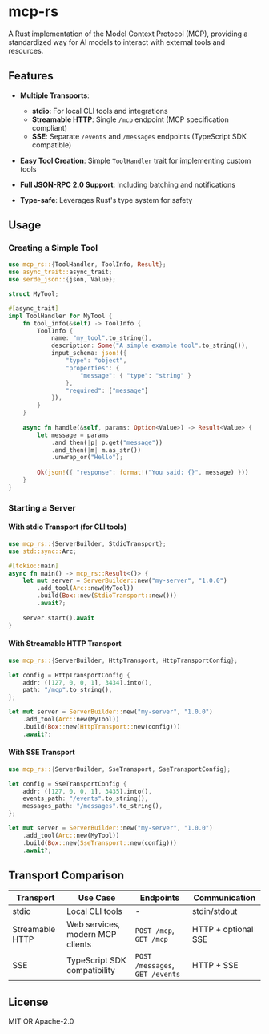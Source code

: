 # mcp-rs

A Rust implementation of the Model Context Protocol (MCP), providing a standardized way for AI models to interact with external tools and resources.

## Features

- **Multiple Transports**:
  - **stdio**: For local CLI tools and integrations
  - **Streamable HTTP**: Single `/mcp` endpoint (MCP specification compliant)
  - **SSE**: Separate `/events` and `/messages` endpoints (TypeScript SDK compatible)
  
- **Easy Tool Creation**: Simple `ToolHandler` trait for implementing custom tools
- **Full JSON-RPC 2.0 Support**: Including batching and notifications
- **Type-safe**: Leverages Rust's type system for safety

## Usage

### Creating a Simple Tool

```rust
use mcp_rs::{ToolHandler, ToolInfo, Result};
use async_trait::async_trait;
use serde_json::{json, Value};

struct MyTool;

#[async_trait]
impl ToolHandler for MyTool {
    fn tool_info(&self) -> ToolInfo {
        ToolInfo {
            name: "my_tool".to_string(),
            description: Some("A simple example tool".to_string()),
            input_schema: json!({
                "type": "object",
                "properties": {
                    "message": { "type": "string" }
                },
                "required": ["message"]
            }),
        }
    }
    
    async fn handle(&self, params: Option<Value>) -> Result<Value> {
        let message = params
            .and_then(|p| p.get("message"))
            .and_then(|m| m.as_str())
            .unwrap_or("Hello");
            
        Ok(json!({ "response": format!("You said: {}", message) }))
    }
}
```

### Starting a Server

#### With stdio Transport (for CLI tools)

```rust
use mcp_rs::{ServerBuilder, StdioTransport};
use std::sync::Arc;

#[tokio::main]
async fn main() -> mcp_rs::Result<()> {
    let mut server = ServerBuilder::new("my-server", "1.0.0")
        .add_tool(Arc::new(MyTool))
        .build(Box::new(StdioTransport::new()))
        .await?;
        
    server.start().await
}
```

#### With Streamable HTTP Transport

```rust
use mcp_rs::{ServerBuilder, HttpTransport, HttpTransportConfig};

let config = HttpTransportConfig {
    addr: ([127, 0, 0, 1], 3434).into(),
    path: "/mcp".to_string(),
};

let mut server = ServerBuilder::new("my-server", "1.0.0")
    .add_tool(Arc::new(MyTool))
    .build(Box::new(HttpTransport::new(config)))
    .await?;
```

#### With SSE Transport

```rust
use mcp_rs::{ServerBuilder, SseTransport, SseTransportConfig};

let config = SseTransportConfig {
    addr: ([127, 0, 0, 1], 3435).into(),
    events_path: "/events".to_string(),
    messages_path: "/messages".to_string(),
};

let mut server = ServerBuilder::new("my-server", "1.0.0")
    .add_tool(Arc::new(MyTool))
    .build(Box::new(SseTransport::new(config)))
    .await?;
```

## Transport Comparison

| Transport | Use Case | Endpoints | Communication |
|-----------|----------|-----------|---------------|
| stdio | Local CLI tools | - | stdin/stdout |
| Streamable HTTP | Web services, modern MCP clients | `POST /mcp`, `GET /mcp` | HTTP + optional SSE |
| SSE | TypeScript SDK compatibility | `POST /messages`, `GET /events` | HTTP + SSE |

## License

MIT OR Apache-2.0